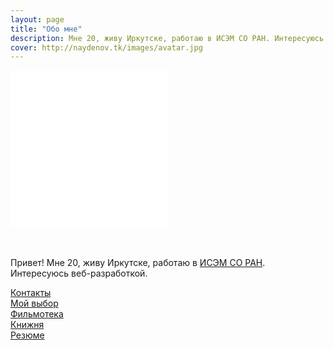 ```yaml
---
layout: page
title: "Обо мне"
description: Мне 20, живу Иркутске, работаю в ИСЭМ СО РАН. Интересуюсь вебом.
cover: http://naydenov.tk/images/avatar.jpg
---
```

<div>
 <iframe class="grafotar" src="/about/includeava.htm" width="250" height="250" scrolling="no" frameborder="0" ></iframe>
</div>
<div  class="about">
      <p style="padding-top: 2.5em">Привет! Мне 20, живу Иркутске, работаю в <a href="http://sei.irk.ru/">ИСЭМ СО РАН</a>. Интересуюсь веб-разработкой.<BR></p>
      <a href="http://naydenov.tk/contacts/">Контакты </a><BR>		
	  <a href="http://naydenov.tk/my-elect/">Мой выбор </a><BR>
      <a href="http://naydenov.tk/filmoteka/">Фильмотека </a><BR>			
      <a href="http://naydenov.tk/books/">Книжня </a><BR>
      <a href="http://naydenov.tk/cv/">Резюме </a><BR>		
</div>
<div class="dot"></div>